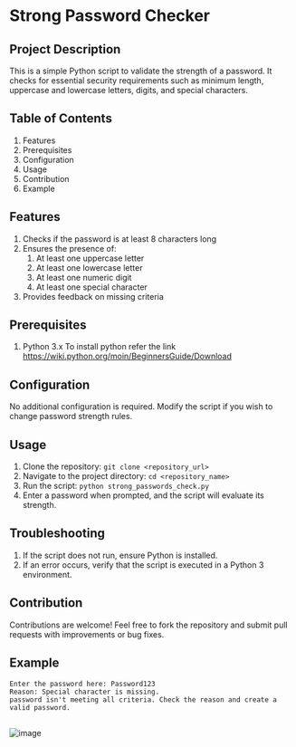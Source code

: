 # Strong Password Checker

## Project Description

This is a simple Python script to validate the strength of a password. It checks for essential security requirements such as minimum length, uppercase and lowercase letters, digits, and special characters.

## Table of Contents
1. Features
2. Prerequisites
3. Configuration
4. Usage
5. Contribution
6. Example

## Features

1. Checks if the password is at least 8 characters long
2. Ensures the presence of:
    1. At least one uppercase letter
    2. At least one lowercase letter
    3. At least one numeric digit
    4. At least one special character
3. Provides feedback on missing criteria

## Prerequisites

1. Python 3.x   To install python refer the link https://wiki.python.org/moin/BeginnersGuide/Download

## Configuration

No additional configuration is required. Modify the script if you wish to change password strength rules.

## Usage

1. Clone the repository:
```git clone <repository_url>```
2. Navigate to the project directory:
```cd <repository_name>```
3. Run the script:
```python strong_passwords_check.py```
4. Enter a password when prompted, and the script will evaluate its strength.

## Troubleshooting

1. If the script does not run, ensure Python is installed.
2. If an error occurs, verify that the script is executed in a Python 3 environment.

## Contribution

Contributions are welcome! Feel free to fork the repository and submit pull requests with improvements or bug fixes.

## Example
```
Enter the password here: Password123
Reason: Special character is missing.
password isn't meeting all criteria. Check the reason and create a valid password.
```
## 
![image](https://github.com/user-attachments/assets/f9e46bad-a02e-498f-b138-c9e7bee11e7a)




